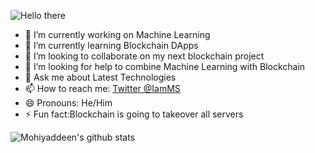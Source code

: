 ![Hello there ](https://www.canva.com/design/DAE_6jQD-v4/BAmNQ0DZDuxmifdfu55rQw/view?utm_content=DAE_6jQD-v4&utm_campaign=celebratory_first_publish&utm_medium=link&utm_source=celebratory_first_publish)
- 🔭 I’m currently working on Machine Learning
- 🌱 I’m currently learning Blockchain DApps
- 👯 I’m looking to collaborate on my next blockchain project
- 🤔 I’m looking for help to combine Machine Learning with Blockchain
- 💬 Ask me about Latest Technologies
- 📫 How to reach me: [Twitter @IamMS](https://twitter.com/mohiyaddeen3)
- 😄 Pronouns: He/Him
- ⚡ Fun fact:Blockchain is going to takeover all servers

![Mohiyaddeen's github stats](https://github-readme-stats.vercel.app/api?username=MohiyaddeenSheikh)
